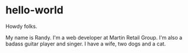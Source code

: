 # hello-world

Howdy folks.

My name is Randy. I'm a web developer at Martin Retail Group. I'm also a badass guitar player and singer.
I have a wife, two dogs and a cat.
